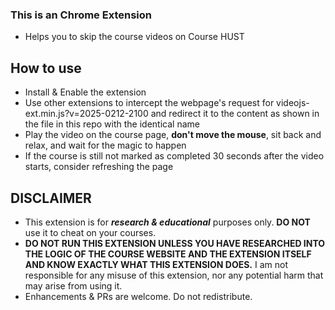 ### This is an Chrome Extension
- Helps you to skip the course videos on Course HUST

## How to use
- Install & Enable the extension
- Use other extensions to intercept the webpage's request for videojs-ext.min.js?v=2025-0212-2100 and redirect it to the content as shown in the file in this repo with the identical name
- Play the video on the course page, **don't move the mouse**, sit back and relax, and wait for the magic to happen
- If the course is still not marked as completed 30 seconds after the video starts, consider refreshing the page

## DISCLAIMER
- This extension is for ***research & educational*** purposes only. **DO NOT** use it to cheat on your courses.
- **DO NOT RUN THIS EXTENSION UNLESS YOU HAVE RESEARCHED INTO THE LOGIC OF THE COURSE WEBSITE AND THE EXTENSION ITSELF AND KNOW EXACTLY WHAT THIS EXTENSION DOES.**  I am not responsible for any misuse of this extension, nor any potential harm that may arise from using it.
- Enhancements & PRs are welcome. Do not redistribute.